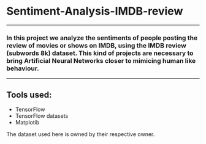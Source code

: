 # Sentiment-Analysis-IMDB-review

---

### In this project we analyze the sentiments of people posting the review of movies or shows on IMDB, using the IMDB review (subwords 8k) dataset. This kind of projects are necessary to bring Artificial Neural Networks closer to mimicing human like behaviour. 

---

## Tools used:

- TensorFlow 
- TensorFlow datasets
- Matplotib


The dataset used here is owned by their respective owner. 